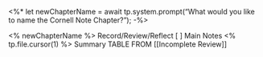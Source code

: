 <%* let newChapterName = await tp.system.prompt(“What would you like to name the Cornell Note Chapter?”); -%>

<% newChapterName %>
Record/Review/Reflect
[ ]
Main Notes
<% tp.file.cursor(1) %>
Summary
TABLE FROM [[Incomplete Review]]